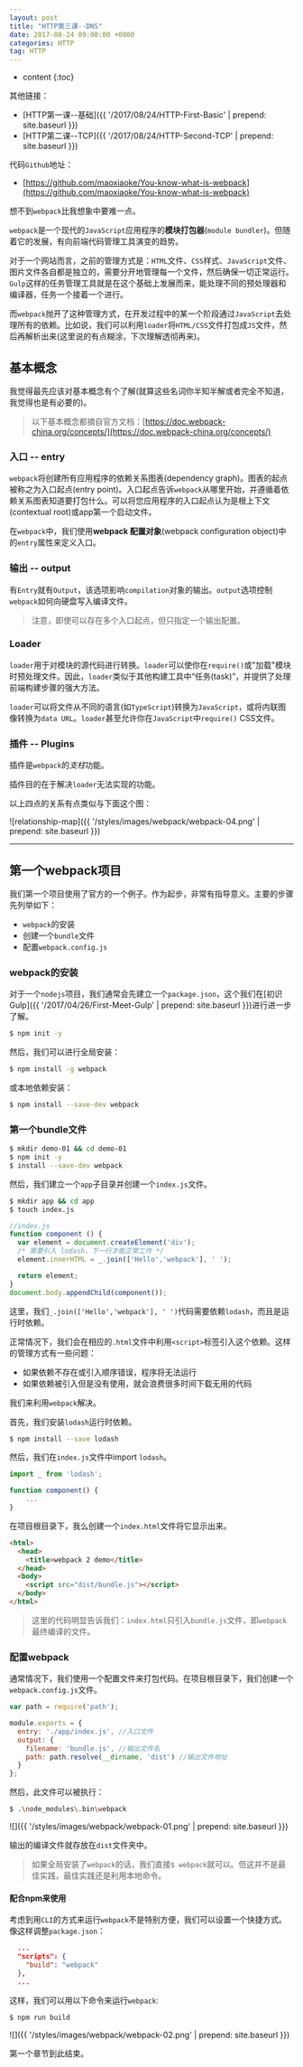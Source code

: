 ```yaml
---
layout: post
title: "HTTP第三课--DNS"
date: 2017-08-24 09:00:00 +0800 
categories: HTTP
tag: HTTP
---
```

* content
{:toc}

其他链接：

+ [HTTP第一课--基础]({{ '/2017/08/24/HTTP-First-Basic' | prepend: site.baseurl }})
+ [HTTP第二课--TCP]({{ '/2017/08/24/HTTP-Second-TCP' | prepend: site.baseurl }})

代码`Github`地址：

+ [https://github.com/maoxiaoke/You-know-what-is-webpack](https://github.com/maoxiaoke/You-know-what-is-webpack)

想不到`webpack`比我想象中要难一点。

`webpack`是一个现代的`JavaScript`应用程序的**模块打包器**(`module bundler`)。但随着它的发展，有向前端代码管理工具演变的趋势。

对于一个网站而言，之前的管理方式是：`HTML`文件、`CSS`样式、`JavaScript`文件、图片文件各自都是独立的，需要分开地管理每一个文件，然后确保一切正常运行。`Gulp`这样的任务管理工具就是在这个基础上发展而来，能处理不同的预处理器和编译器，任务一个接着一个进行。

而`webpack`抛开了这种管理方式，在开发过程中的某一个阶段通过`JavaScript`去处理所有的依赖。比如说，我们可以利用`loader`将`HTML/CSS`文件打包成`JS`文件，然后再解析出来(这里说的有点糊涂，下次理解透彻再来)。

<!-- more -->

## 基本概念

我觉得最先应该对基本概念有个了解(就算这些名词你半知半解或者完全不知道，我觉得也是有必要的)。

> 以下基本概念都摘自官方文档：[https://doc.webpack-china.org/concepts/](https://doc.webpack-china.org/concepts/)

### 入口 -- entry

`webpack`将创建所有应用程序的依赖关系图表(dependency graph)。图表的起点被称之为入口起点(entry point)。入口起点告诉`webpack`从哪里开始，并遵循着依赖关系图表知道要打包什么。可以将您应用程序的入口起点认为是根上下文(contextual root)或app第一个启动文件。

在`webpack`中，我们使用**webpack 配置对象**(webpack configuration object)中的`entry`属性来定义入口。

### 输出 -- output

有`Entry`就有`Output`，该选项影响`compilation`对象的输出。`output`选项控制`webpack`如何向硬盘写入编译文件。

> 注意，即使可以存在多个入口起点，但只指定一个输出配置。

### Loader

`loader`用于对模块的源代码进行转换。`loader`可以使你在`require()`或"加载"模块时预处理文件。因此，`loader`类似于其他构建工具中“任务(task)”，并提供了处理前端构建步骤的强大方法。

`loader`可以将文件从不同的语言(如`TypeScript`)转换为`JavaScript`，或将内联图像转换为`data URL`。`loader`甚至允许你在`JavaScript`中`require()` CSS文件。

### 插件 -- Plugins

插件是`webpack`的*支柱*功能。

插件目的在于解决`loader`无法实现的功能。

以上四点的关系有点类似与下面这个图：

![relationship-map]({{ '/styles/images/webpack/webpack-04.png' | prepend: site.baseurl }})

---

## 第一个webpack项目

我们第一个项目使用了官方的一个例子。作为起步，非常有指导意义。主要的步骤先列举如下：

+ `webpack`的安装
+ 创建一个`bundle`文件
+ 配置`webpack.config.js`

### webpack的安装

对于一个`nodejs`项目，我们通常会先建立一个`package.json`，这个我们在[初识Gulp]({{ '/2017/04/26/First-Meet-Gulp' | prepend: site.baseurl }})进行进一步了解。

```bash
$ npm init -y
```

然后，我们可以进行全局安装：

```bash
$ npm install -g webpack
```

或本地依赖安装：

```bash
$ npm install --save-dev webpack
```

### 第一个bundle文件

```bash
$ mkdir demo-01 && cd demo-01
$ npm init -y
$ install --save-dev webpack
```

然后，我们建立一个`app`子目录并创建一个`index.js`文件。

```bash
$ mkdir app && cd app
$ touch index.js
```

```js
//index.js
function component () {
  var element = document.createElement('div');
  /* 需要引入 lodash，下一行才能正常工作 */
  element.innerHTML = _.join(['Hello','webpack'], ' ');

  return element;
}
document.body.appendChild(component());
```

这里，我们`_.join(['Hello','webpack'], ' ')`代码需要依赖`lodash`，而且是运行时依赖。

正常情况下，我们会在相应的`.html`文件中利用`<script>`标签引入这个依赖。这样的管理方式有一些问题：

+ 如果依赖不存在或引入顺序错误，程序将无法运行
+ 如果依赖被引入但是没有使用，就会浪费很多时间下载无用的代码

我们来利用`webpack`解决。

首先，我们安装`lodash`运行时依赖。

```bash
$ npm install --save lodash
```

然后，我们在`index.js`文件中import `lodash`。

```js
import _ from 'lodash';

function component() {
    ...
}
```

在项目根目录下，我么创建一个`index.html`文件将它显示出来。

```html
<html>
  <head>
    <title>webpack 2 demo</title>
  </head>
  <body>
    <script src="dist/bundle.js"></script>
  </body>
</html>
```

> 这里的代码明显告诉我们：`index.html`只引入`bundle.js`文件，即`webpack`最终编译的文件。

### 配置webpack

通常情况下，我们使用一个配置文件来打包代码。在项目根目录下，我们创建一个`webpack.config.js`文件。

```js
var path = require('path');

module.exports = {
  entry: './app/index.js', //入口文件
  output: {
    filename: 'bundle.js', //输出文件名
    path: path.resolve(__dirname, 'dist') //输出文件地址
  }
};
```

然后，此文件可以被执行：

```bash
$ .\node_modules\.bin\webpack
```

![]({{ '/styles/images/webpack/webpack-01.png' | prepend: site.baseurl }})

输出的编译文件就存放在`dist`文件夹中。

> 如果全局安装了`webpack`的话，我们直接`$ webpack`就可以。但这并不是最佳实践，最佳实践还是利用本地命令。

#### 配合npm来使用

考虑到用`CLI`的方式来运行`webpack`不是特别方便，我们可以设置一个快捷方式。像这样调整`package.json`：

```json
  ...
  "scripts": {
    "build": "webpack"
  },
  ...
```

这样，我们可以用以下命令来运行`webpack`:

```bash
$ npm run build
```

![]({{ '/styles/images/webpack/webpack-02.png' | prepend: site.baseurl }})

第一个章节到此结束。